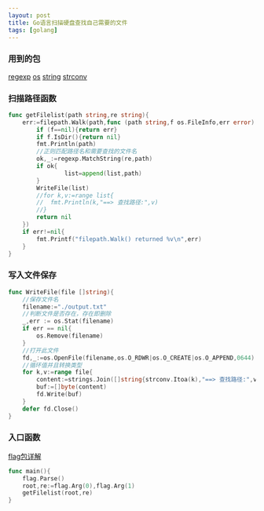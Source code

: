 ```yaml
---
layout: post
title: Go语言扫描硬盘查找自己需要的文件
tags: [golang]
---
```


### 用到的包
[regexp](https://books.studygolang.com/The-Golang-Standard-Library-by-Example/chapter02/02.4.html)
[os](https://books.studygolang.com/The-Golang-Standard-Library-by-Example/chapter06/06.1.html)
[string](https://books.studygolang.com/The-Golang-Standard-Library-by-Example/chapter02/02.1.html)
[strconv](https://books.studygolang.com/The-Golang-Standard-Library-by-Example/chapter02/02.3.html)

### 扫描路径函数

```go
func getFilelist(path string,re string){
	err:=filepath.Walk(path,func (path string,f os.FileInfo,err error) error {
		if (f==nil){return err}
		if f.IsDir(){return nil}
		fmt.Println(path)
		//正则匹配路径名和需要查找的文件名
		ok,_:=regexp.MatchString(re,path)
		if ok{
				list=append(list,path)
		}
		WriteFile(list)
		//for k,v:=range list{
		//	fmt.Println(k,"==> 查找路径:",v)
		//}
		return nil
	})
	if err!=nil{
		fmt.Printf("filepath.Walk() returned %v\n",err)
	}
}
```

### 写入文件保存

```go
func WriteFile(file []string){
	//保存文件名
	filename:="./output.txt"
	//判断文件是否存在，存在即删除
	_,err := os.Stat(filename)
	if err == nil{
		os.Remove(filename)
	}
	//打开此文件
	fd,_:=os.OpenFile(filename,os.O_RDWR|os.O_CREATE|os.O_APPEND,0644)
	//循环值并且转换类型
	for k,v:=range file{
		content:=strings.Join([]string{strconv.Itoa(k),"==> 查找路径:",v,"\n"},"")
		buf:=[]byte(content)
		fd.Write(buf)
	}
	defer fd.Close()
}
```

### 入口函数

[flag包详解](https://books.studygolang.com/The-Golang-Standard-Library-by-Example/chapter13/13.1.html)
```go
func main(){
	flag.Parse()
	root,re:=flag.Arg(0),flag.Arg(1)
	getFilelist(root,re)
}
```
